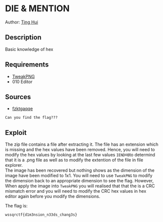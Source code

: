 # DIE & MENTION
Author: [Ting Hui](https://github.com/ChanTingHui)

## Description

Basic knowledge of hex

## Requirements 

- [TweakPNG](http://entropymine.com/jason/tweakpng/)
- 010 Editor

## Sources
- [fzktgaqqe](https://github.com/ChanTingHui/wssqrctf/blob/main/misc/DIE%20%26%20MENSION/bin/fzktgaqqe.zip)


```
Can you find the flag??? 
```


## Exploit

The zip file contains a file after extracting it. The file has an extension which is missing and the hex values have been removed. Hence, you will need to modify the hex values by looking at the last few values `IEND®B`to determind that it is a .png file as well as to modify the extention of the file in file explorer.
<br />
The image has been recovered but nothing shows as the dimension of the image have been modified to 1x1. You will need to use `TweakPNG` to modify the dimension back to an appropriate dimension to see the flag. However, When apply the image into `TweakPNG` you will realised that that the is a CRC mismatch error and you will need to modify the CRC hex values in hex editor again before you modify the dimensions.
<br />


The flag is:

```
wssqrctf{d1m3nsion_n33ds_chang3s}
```
